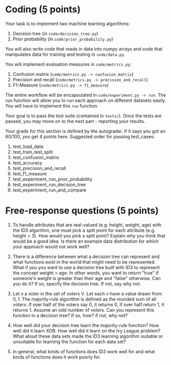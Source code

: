 # Coding (5 points)
Your task is to implement two machine learning algorithms:

1. Decision tree (in `code/decision_tree.py`)
2. Prior probability (in `code/prior_probability.py`)

You will also write code that reads in data into numpy arrays and code that manipulates
data for training and testing in `code/data.py`.

You will implement evaluation measures in `code/metrics.py`:

1. Confusion matrix (`code/metrics.py -> confusion_matrix`)
2. Precision and recall (`code/metrics.py -> precision_and_recall`)
3. F1-Measure (`code/metrics.py -> f1_measure`)

The entire workflow will be encapsulated in `code/experiment.py -> run`. The run function 
will allow you to run each approach on different datasets easily. You will have to 
implement this `run` function.

Your goal is to pass the test suite (contained in `tests/`). Once the tests are passed, you 
may move on to the next part - reporting your results.

Your grade for this section is defined by the autograder. If it says you got an 80/100,
you get 4 points here. Suggested order for passing test_cases:

1. test_load_data
2. test_train_test_split
3. test_confusion_matrix
4. test_accuracy
5. test_precision_and_recall
6. test_f1_measure
7. test_experiment_run_prior_probability
8. test_experiment_run_decision_tree
9. test_experiment_run_and_compare

# Free-response questions (5 points)

1. To handle attributes that are real-valued (e.g. height, weight, age) with the ID3 algorithm, one must pick a split point for each attribute (e.g. height > 3). How would you pick a split point? Explain why you think that would be a good idea. Is there an example data distribution for which your approach would not work well?

2. There is a difference between what a decision tree can represent and what functions exist in the world that might need to be represented. What if you you want to use a decision tree built with ID3 to represent the concept weight > age. In other words, you want to return "true" if someone's weight is greater than their age and "false" otherwise.  Can you do it? If so, specify the decision tree. If not, say why not.

3. Let $v$ a voter in the set of voters $V$. Let each $v$ have a value drawn from ${0,1}$. The majority-rule algorithm is defined as the rounded sum of all voters. If over half of the voters say 0, it returns 0, if over half return 1, it returns 1. Assume an odd number of voters. Can you represent this function in a decision tree? If so, how? if not, why not?

4. How well did your decision tree learn the majority-rule function? How well did it learn XOR.  How well did it learn on the Ivy League problem? What about these data sets made the ID3 learning algorithm suitable or unsuitable for learning the function for each data set?

5. In general, what kinds of functions does ID3 work well for and what kinds of functions does it work poorly for. 


